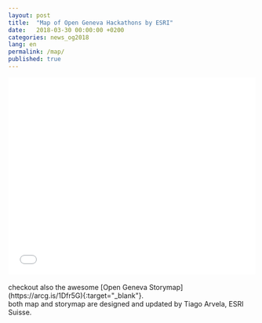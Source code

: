 ```yaml
---
layout: post
title:  "Map of Open Geneva Hackathons by ESRI"
date:   2018-03-30 00:00:00 +0200
categories: news_og2018
lang: en
permalink: /map/
published: true
---
```


<style>.embed-container {position: relative; padding-bottom: 80%; height: 0; max-width: 100%;} .embed-container iframe, .embed-container object, .embed-container iframe{position: absolute; top: 0; left: 0; width: 100%; height: 100%;} small{position: absolute; z-index: 40; bottom: 0; margin-bottom: -15px;}</style><div class="embed-container"><iframe width="500" height="400" frameborder="0" scrolling="no" marginheight="0" marginwidth="0" title="Open Geneva Hackathon" src="//genevahackathon.maps.arcgis.com/apps/Embed/index.html?webmap=977db53758b8472aabf1c3ee77b9df16&amp;extent=6.00,46.16,6.254,46.275&zoom=true&previewImage=false&scale=true&disable_scroll=true&theme=light"></iframe></div>

<br>
checkout also the awesome [Open Geneva Storymap](https://arcg.is/1Dfr5G){:target="_blank"}.<br>
both map and storymap are designed and updated by Tiago Arvela, ESRI Suisse.

